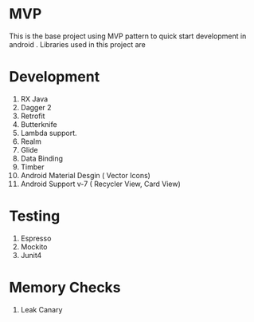 # MVP

This is the base project using MVP pattern to quick start development in android . Libraries used in this project are

# Development

1. RX Java
2. Dagger 2
3. Retrofit
4. Butterknife
5. Lambda support.
6. Realm
7. Glide
8. Data Binding
9. Timber
10. Android Material Desgin ( Vector Icons)
11. Android Support v-7 ( Recycler View, Card View)


# Testing
1. Espresso
2. Mockito
3. Junit4

# Memory Checks
1. Leak Canary
